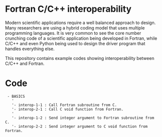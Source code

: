 # Fortran C/C++ interoperability

Modern scientific applications require a well balanced approach to design. Many researchers are using a hybrid coding model that uses multiple programming languages. It is very common to see the core number crunching code of a scientific application being developed in Fortran, while C/C++ and even Python being used to design the driver program that handles everything else.

This repository contains example codes showing interoperability between C/C++ and Fortran.

# Code

```
 - BASICS
   '
   '- interop-1-1 : Call Fortran subroutine from C.
   '- interop-2-1 : Call C void function from Fortran.
   '
   '- interop-1-2 : Send integer argument to Fortran subroutine from C.
   '- interop-2-2 : Send integer argument to C void function from Fortran.
```



